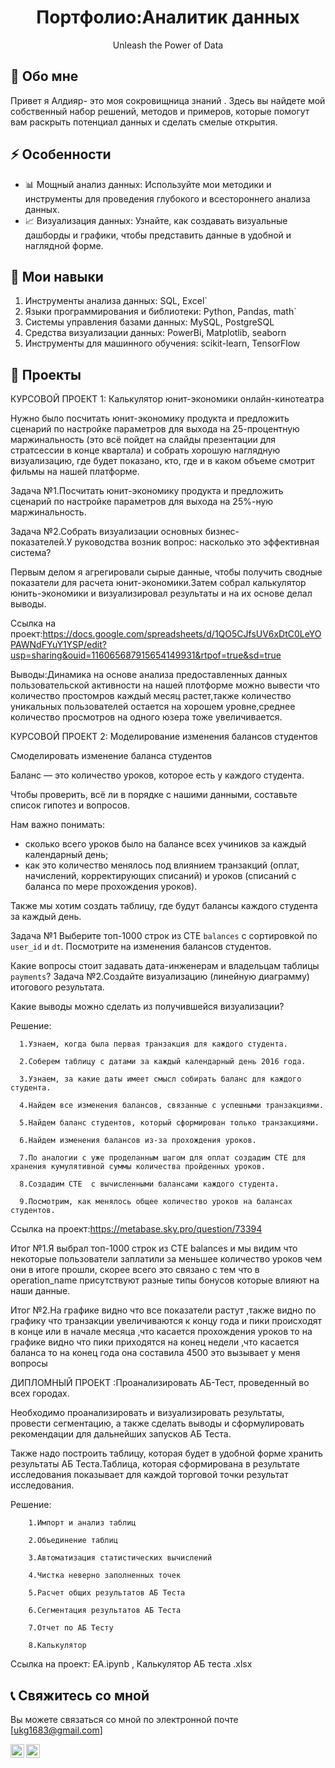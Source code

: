 <div align="center">
   <h1>Портфолио:Аналитик данных</h1>
  <p>Unleash the Power of Data</p>
</div>

## 👋 Обо мне

Привет я Алдияр- это моя сокровищница знаний . Здесь вы найдете мой собственный набор решений, методов и примеров, которые помогут вам раскрыть потенциал данных и сделать смелые открытия.

## ⚡ Особенности

- 📊 Мощный анализ данных: Используйте мои методики и инструменты для проведения глубокого и всестороннего анализа данных.
- 📈 Визуализация данных: Узнайте, как создавать визуальные дашборды и графики, чтобы представить данные в удобной и наглядной форме.

## 🚀 Мои навыки

1. Инструменты анализа данных: SQL, Excel`
2. Языки программирования и библиотеки: Python, Pandas, math`
3. Системы управления базами данных: MySQL, PostgreSQL
4. Средства визуализации данных: PowerBi, Matplotlib, seaborn
5. Инструменты для машинного обучения: scikit-learn, TensorFlow

## 📃 Проекты

КУРСОВОЙ ПРОЕКТ  1: Калькулятор юнит-экономики онлайн-кинотеатра

Нужно было посчитать юнит-экономику продукта и предложить сценарий по настройке параметров для выхода на 25-процентную маржинальность (это всё пойдет на слайды презентации для стратсессии в конце квартала) и собрать хорошую наглядную визуализацию, где будет показано, кто, где и в каком объеме смотрит фильмы на нашей платформе.

Задача №1.Посчитать юнит-экономику продукта и предложить сценарий по настройке параметров для выхода на 25%-ную маржинальность.

Задача №2.Собрать визуализации основных бизнес-показателей.У руководства возник вопрос: насколько это эффективная система? 

Первым делом я агрегировали сырые данные, чтобы получить сводные показатели для расчета юнит-экономики.Затем собрал калькулятор юнить-экономики и визуализировал результаты и на их основе делал выводы.


Ссылка на проект:https://docs.google.com/spreadsheets/d/1QO5CJfsUV6xDtC0LeYOPAWNdFYuY1YSP/edit?usp=sharing&ouid=116065687915654149931&rtpof=true&sd=true

Выводы:Динамика на основе анализа предоставленных данных пользовательской активности на нашей плотформе можно вывести что количество простомров каждый месяц растет,также количество уникальных пользователей остается на хорошем уровне,среднее количество просмотров на одного юзера тоже увеличивается.

КУРСОВОЙ ПРОЕКТ  2: Моделирование изменения балансов студентов

Смоделировать изменение баланса студентов

Баланс — это количество уроков, которое есть у каждого студента. 

Чтобы проверить, всё ли в порядке с нашими данными, составьте список гипотез и вопросов. 

Нам важно понимать: 

- сколько всего уроков было на балансе всех учиников за каждый календарный день;
- как это количество менялось под влиянием транзакций (оплат, начислений, корректирующих списаний) и уроков (списаний с баланса по мере прохождения уроков).

Также мы хотим создать таблицу, где будут балансы каждого студента за каждый день.

Задача №1 Выберите топ-1000 строк из CTE `balances` с сортировкой по `user_id` и `dt`. Посмотрите на изменения балансов студентов. 

Какие вопросы стоит задавать дата-инженерам и владельцам таблицы `payments`?
Задача №2.Создайте визуализацию (линейную диаграмму) итогового результата. 

Какие выводы можно сделать из получившейся визуализации?

Решение:

      1.Узнаем, когда была первая транзакция для каждого студента. 

      2.Соберем таблицу с датами за каждый календарный день 2016 года. 
        
      3.Узнаем, за какие даты имеет смысл собирать баланс для каждого студента.
      
      4.Найдем все изменения балансов, связанные с успешными транзакциями.
      
      5.Найдем баланс студентов, который сформирован только транзакциями.
      
      6.Найдем изменения балансов из-за прохождения уроков.
      
      7.По аналогии с уже проделанным шагом для оплат создадим CTE для хранения кумулятивной суммы количества пройденных уроков. 
      
      8.Создадим CTE  с вычисленными балансами каждого студента. 
      
      9.Посмотрим, как менялось общее количество уроков на балансах студентов.
      
Ссылка на проект:https://metabase.sky.pro/question/73394

Итог №1.Я выбрал топ-1000 строк  из CTE balances и мы видим что некоторые пользователи заплатили за меньшее количество уроков чем они в итоге прошли, скорее всего это связано с тем что в operation_name присутствуют разные типы бонусов которые влияют на наши данные.

Итог №2.На графике видно что все показатели растут ,также видно по графику что  транзакции увеличиваются к концу года и пики происходят в конце или в начале месяца ,что касается прохождения уроков то на графике видно что пики приходятся на конец недели ,что касается баланса то на конец года она составила 4500 это вызывает у меня вопросы 


ДИПЛОМНЫЙ ПРОЕКТ :Проанализировать АБ-Тест, проведенный во всех городах.

Необходимо проанализировать и визуализировать результаты, провести сегментацию, а также сделать выводы и сформулировать рекомендации для дальнейших запусков АБ Теста.

Также надо построить таблицу, которая будет в удобной форме хранить результаты АБ Теста.Таблица, которая сформирована в результате исследования показывает для каждой торговой точки результат исследования.

Решение:

        1.Импорт и анализ таблиц

        2.Объединение таблиц
        
        3.Автоматизация статистических вычислений
        
        4.Чистка неверно заполненных точек
        
        5.Расчет общих результатов АБ Теста
        
        6.Сегментация результатов АБ Теста
        
        7.Отчет по АБ Тесту
        
        8.Калькулятор
        
Ссылка на проект: EA.ipynb , Калькулятор АБ теста .xlsx     


## 📞 Свяжитесь со мной

Вы можете связаться со мной по электронной почте [ukg1683@gmail.com]

<a href="[https://www.instagram.com/ve5trum/?hl=ru]">
 <img align="left" alt="ve5trum Instagram" width="22px" src="https://raw.githubusercontent.com/hussainweb/hussainweb/main/icons/instagram.png" />
</a>
<a href="https://www.linkedin.com/in/aldiyar-yelgazinov-41493a232/)">
  <img align="left"alt="ve5trum  LinkedIN" width="22px" src="https://raw.githubusercontent.com/peterthehan/peterthehan/master/assets/linkedin.svg" />
</a>
